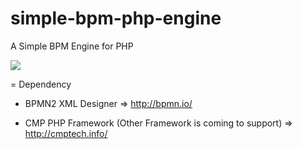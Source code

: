 # simple-bpm-php-engine

A Simple BPM Engine for PHP

<img src="/wanjochan/simple-bpm-php-engine/raw/master/sample.bpm.ping.system.png"/>

= Dependency

* BPMN2 XML Designer =>
http://bpmn.io/

* CMP PHP Framework (Other Framework is coming to support) =>
http://cmptech.info/



